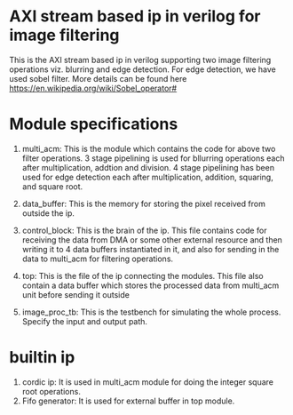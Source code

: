 # AXI stream based ip in verilog for image filtering
 This is the AXI stream based ip in verilog supporting two image filtering operations viz. blurring and edge detection. 
 For edge detection, we have used sobel filter. More details can be found here https://en.wikipedia.org/wiki/Sobel_operator#
 
 # Module specifications
 1. multi_acm: This is the module which contains the code for above two filter operations. 3 stage pipelining is used for bllurring operations each after multiplication, addtion and division. 4 stage pipelining has been used for edge detection each after multiplication, addition, squaring, and square root.
 
 2. data_buffer: This is the memory for storing the pixel received from outside the ip.
 
 3. control_block: This is the brain of the ip. This file contains code for receiving the data from DMA or some other external resource and then writing it to 4 data buffers instantiated in it, and also for sending in the data to multi_acm for filtering operations.
 
 4. top: This is the file of the ip connecting the modules. This file also contain a data buffer which stores the processed data from multi_acm unit before sending it outside
 
 5. image_proc_tb: This is the testbench for simulating the whole process. Specify the input and output path.
 
 # builtin ip
 1. cordic ip: It is used in multi_acm module for doing the integer square root operations.
 2. Fifo generator: It is used for external buffer in top module.

      
 
